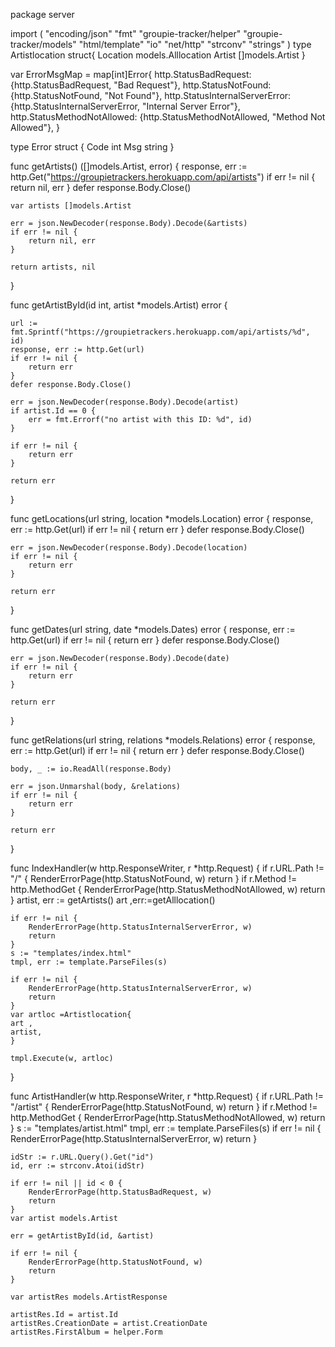 package server

import (
	"encoding/json"
	"fmt"
	"groupie-tracker/helper"
	"groupie-tracker/models"
	"html/template"
	"io"
	"net/http"
	"strconv"
	"strings"
)
type Artistlocation struct{
	Location models.Alllocation
	Artist []models.Artist
}

var ErrorMsgMap = map[int]Error{
	http.StatusBadRequest:          {http.StatusBadRequest, "Bad Request"},
	http.StatusNotFound:            {http.StatusNotFound, "Not Found"},
	http.StatusInternalServerError: {http.StatusInternalServerError, "Internal Server Error"},
	http.StatusMethodNotAllowed:    {http.StatusMethodNotAllowed, "Method Not Allowed"},
}

type Error struct {
	Code int
	Msg  string
}

func getArtists() ([]models.Artist, error) {
	response, err := http.Get("https://groupietrackers.herokuapp.com/api/artists")
	if err != nil {
		return nil, err
	}
	defer response.Body.Close()

	var artists []models.Artist

	err = json.NewDecoder(response.Body).Decode(&artists)
	if err != nil {
		return nil, err
	}

	return artists, nil
}

func getArtistById(id int, artist *models.Artist) error {

	url := fmt.Sprintf("https://groupietrackers.herokuapp.com/api/artists/%d", id)
	response, err := http.Get(url)
	if err != nil {
		return err
	}
	defer response.Body.Close()

	err = json.NewDecoder(response.Body).Decode(artist)
	if artist.Id == 0 {
		err = fmt.Errorf("no artist with this ID: %d", id)
	}

	if err != nil {
		return err
	}

	return err
}

func getLocations(url string, location *models.Location) error {
	response, err := http.Get(url)
	if err != nil {
		return err
	}
	defer response.Body.Close()

	err = json.NewDecoder(response.Body).Decode(location)
	if err != nil {
		return err
	}

	return err
}

func getDates(url string, date *models.Dates) error {
	response, err := http.Get(url)
	if err != nil {
		return err
	}
	defer response.Body.Close()

	err = json.NewDecoder(response.Body).Decode(date)
	if err != nil {
		return err
	}

	return err
}

func getRelations(url string, relations *models.Relations) error {
	response, err := http.Get(url)
	if err != nil {
		return err
	}
	defer response.Body.Close()

	body, _ := io.ReadAll(response.Body)

	err = json.Unmarshal(body, &relations)
	if err != nil {
		return err
	}

	return err
}

func IndexHandler(w http.ResponseWriter, r *http.Request) {
	if r.URL.Path != "/" {
		RenderErrorPage(http.StatusNotFound, w)
		return
	}
	if r.Method != http.MethodGet {
		RenderErrorPage(http.StatusMethodNotAllowed, w)
		return
	}
	artist, err := getArtists()
	 art ,err:=getAlllocation()

	if err != nil {
		RenderErrorPage(http.StatusInternalServerError, w)
		return
	}
	s := "templates/index.html"
	tmpl, err := template.ParseFiles(s)

	if err != nil {
		RenderErrorPage(http.StatusInternalServerError, w)
		return
	}
	var artloc =Artistlocation{
	art ,
	artist,
	}

	tmpl.Execute(w, artloc)
}

func ArtistHandler(w http.ResponseWriter, r *http.Request) {
	if r.URL.Path != "/artist" {
		RenderErrorPage(http.StatusNotFound, w)
		return
	}
	if r.Method != http.MethodGet {
		RenderErrorPage(http.StatusMethodNotAllowed, w)
		return
	}
	s := "templates/artist.html"
	tmpl, err := template.ParseFiles(s)
	if err != nil {
		RenderErrorPage(http.StatusInternalServerError, w)
		return
	}

	idStr := r.URL.Query().Get("id")
	id, err := strconv.Atoi(idStr)

	if err != nil || id < 0 {
		RenderErrorPage(http.StatusBadRequest, w)
		return
	}
	var artist models.Artist

	err = getArtistById(id, &artist)

	if err != nil {
		RenderErrorPage(http.StatusNotFound, w)
		return
	}

	var artistRes models.ArtistResponse

	artistRes.Id = artist.Id
	artistRes.CreationDate = artist.CreationDate
	artistRes.FirstAlbum = helper.Form